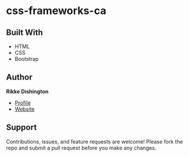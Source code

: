 # css-frameworks-ca

## Built With

- HTML
- CSS
- Bootstrap

## Author

**Rikke Dishington**

- [Profile](https://github.com/rikke-dishington/Rikke-dishington)
- [Website](https://glowing-creponne-2e2b07.netlify.app)

## Support

Contributions, issues, and feature requests are welcome! Please fork the repo and submit a pull request before you make any changes.

